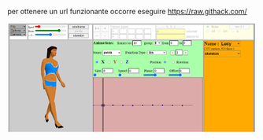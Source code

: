 per ottenere un url funzionante occorre eseguire https://raw.githack.com/

![Model](https://github.com/libero-51/Alive/blob/main/Alive/_Script/Lucy.png)
